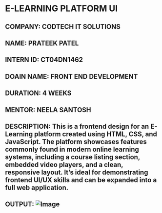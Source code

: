 # E-LEARNING PLATFORM UI
## COMPANY: CODTECH IT SOLUTIONS
## NAME: PRATEEK PATEL
## INTERN ID: CT04DN1462
## DOAIN NAME: FRONT END DEVELOPMENT
## DURATION: 4 WEEKS
## MENTOR: NEELA SANTOSH
## DESCRIPTION: This is a frontend design for an E-Learning platform created using HTML, CSS, and JavaScript. The platform showcases features commonly found in modern online learning systems, including a course listing section, embedded video players, and a clean, responsive layout. It’s ideal for demonstrating frontend UI/UX skills and can be expanded into a full web application.
## OUTPUT: ![Image](https://github.com/user-attachments/assets/5a4112d4-fe2c-4caa-a7b0-7e9b4f8fa8dc)
